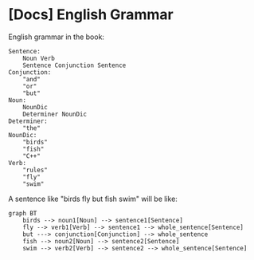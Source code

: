 # [Docs] English Grammar

English grammar in the book:

```
Sentence:
    Noun Verb
    Sentence Conjunction Sentence
Conjunction:
    "and"
    "or"
    "but"
Noun:
    NounDic
    Determiner NounDic
Determiner:
    "the"
NounDic:
    "birds"
    "fish"
    "C++"
Verb:
    "rules"
    "fly"
    "swim"
```

A sentence like "birds fly but fish swim" will be like:

```mermaid
graph BT
    birds --> noun1[Noun] --> sentence1[Sentence]
    fly --> verb1[Verb] --> sentence1 --> whole_sentence[Sentence]
    but ---> conjunction[Conjunction] --> whole_sentence
    fish --> noun2[Noun] --> sentence2[Sentence]
    swim --> verb2[Verb] --> sentence2 --> whole_sentence[Sentence]
```